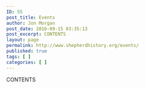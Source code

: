 ```yaml
---
ID: 55
post_title: Events
author: Jon Morgan
post_date: 2016-09-15 03:35:13
post_excerpt: CONTENTS
layout: page
permalink: http://www.shepherdhistory.org/events/
published: true
tags: [ ]
categories: [ ]
---
```

CONTENTS